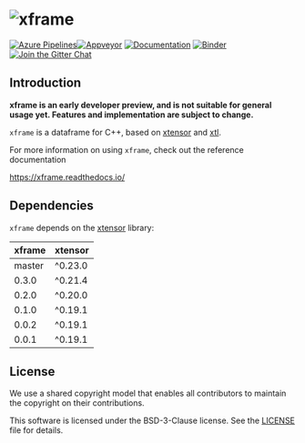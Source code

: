 # ![xframe](docs/source/xframe.svg)

[![Azure Pipelines](https://dev.azure.com/xtensor-stack/xtensor-stack/_apis/build/status/xtensor-stack.xframe?branchName=master)](https://dev.azure.com/xtensor-stack/xtensor-stack/_build/latest?definitionId=12&branchName=master)[![Appveyor](https://ci.appveyor.com/api/projects/status/nhjtyvkefhyo26v5?svg=true)](https://ci.appveyor.com/project/xtensor-stack/xframe)
[![Documentation](http://readthedocs.org/projects/xframe/badge/?version=latest)](https://xframe.readthedocs.io/en/latest/?badge=latest)
[![Binder](https://img.shields.io/badge/launch-binder-brightgreen.svg)](https://mybinder.org/v2/gh/xtensor-stack/xframe/stable?filepath=notebooks%2Fxframe.ipynb)
[![Join the Gitter Chat](https://badges.gitter.im/Join%20Chat.svg)](https://gitter.im/QuantStack/Lobby?utm_source=badge&utm_medium=badge&utm_campaign=pr-badge&utm_content=badge)

## Introduction

**xframe is an early developer preview, and is not suitable for general usage yet. Features and implementation are subject to change.**

`xframe` is a dataframe for C++, based on [xtensor](https://github.com/xtensor-stack/xtensor) and [xtl](https://github.com/xtensor-stack/xtl).

For more information on using `xframe`, check out the reference documentation

https://xframe.readthedocs.io/

## Dependencies

`xframe` depends on the [xtensor](https://github.com/xtensor-stack/xtensor) library:

|  xframe  |  xtensor  |
|----------|-----------|
|  master  |  ^0.23.0  |
|   0.3.0  |  ^0.21.4  |
|   0.2.0  |  ^0.20.0  |
|   0.1.0  |  ^0.19.1  |
|   0.0.2  |  ^0.19.1  |
|   0.0.1  |  ^0.19.1  |

## License

We use a shared copyright model that enables all contributors to maintain the
copyright on their contributions.

This software is licensed under the BSD-3-Clause license. See the [LICENSE](LICENSE) file for details.
